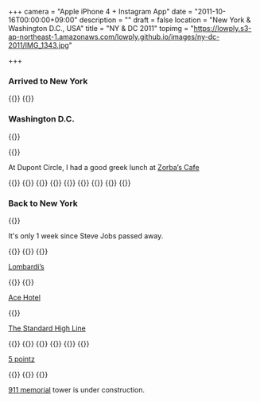 +++
camera = "Apple iPhone 4 + Instagram App"
date = "2011-10-16T00:00:00+09:00"
description = ""
draft = false
location = "New York & Washington D.C., USA"
title = "NY & DC 2011"
topimg = "https://lowply.s3-ap-northeast-1.amazonaws.com/lowply.github.io/images/ny-dc-2011/IMG_1343.jpg"

+++

### Arrived to New York

{{<img album="ny-dc-2011" name="IMG_1343" orientation="square">}}
{{<img album="ny-dc-2011" name="IMG_1344" orientation="square">}}

### Washington D.C.

{{<img album="ny-dc-2011" name="IMG_1347" orientation="square">}}

{{<img album="ny-dc-2011" name="IMG_1355" orientation="square">}}

At Dupont Circle, I had a good greek lunch at [Zorba’s Cafe](http://www.yelp.com/biz/zorbas-cafe-washington)

{{<img album="ny-dc-2011" name="IMG_1358" orientation="square">}}
{{<img album="ny-dc-2011" name="IMG_1361" orientation="square">}}
{{<img album="ny-dc-2011" name="IMG_1367" orientation="square">}}
{{<img album="ny-dc-2011" name="IMG_1377" orientation="square">}}
{{<img album="ny-dc-2011" name="IMG_1422" orientation="square">}}
{{<img album="ny-dc-2011" name="IMG_1424" orientation="square">}}
{{<img album="ny-dc-2011" name="IMG_1427" orientation="square">}}
{{<img album="ny-dc-2011" name="IMG_1428" orientation="square">}}
{{<img album="ny-dc-2011" name="IMG_1429" orientation="square">}}

### Back to New York

{{<img album="ny-dc-2011" name="IMG_1434" orientation="square">}}

It's only 1 week since Steve Jobs passed away.

{{<img album="ny-dc-2011" name="IMG_1450" orientation="square">}}
{{<img album="ny-dc-2011" name="IMG_1483" orientation="square">}}
{{<img album="ny-dc-2011" name="IMG_1523" orientation="square">}}

[Lombardi’s](http://www.yelp.com/biz/lombardis-pizza-new-york)

{{<img album="ny-dc-2011" name="IMG_1528" orientation="square">}}
{{<img album="ny-dc-2011" name="IMG_1539" orientation="square">}}

[Ace Hotel](https://www.acehotel.com/newyork)

{{<img album="ny-dc-2011" name="IMG_1543" orientation="square">}}

[The Standard High Line](http://www.standardhotels.com/new-york/properties/high-line)

{{<img album="ny-dc-2011" name="IMG_1549" orientation="square">}}
{{<img album="ny-dc-2011" name="IMG_1561" orientation="square">}}
{{<img album="ny-dc-2011" name="IMG_1572" orientation="square">}}
{{<img album="ny-dc-2011" name="IMG_1583" orientation="square">}}
{{<img album="ny-dc-2011" name="IMG_1596" orientation="square">}}
{{<img album="ny-dc-2011" name="IMG_1627" orientation="square">}}

[5 pointz](http://5ptz.com/)

{{<img album="ny-dc-2011" name="IMG_1608" orientation="square">}}
{{<img album="ny-dc-2011" name="IMG_1610" orientation="square">}}
{{<img album="ny-dc-2011" name="IMG_1619" orientation="square">}}

[911 memorial](https://www.911memorial.org/) tower is under construction.


